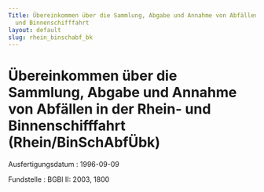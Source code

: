 ```yaml
---
Title: Übereinkommen über die Sammlung, Abgabe und Annahme von Abfällen in der Rhein-
  und Binnenschifffahrt
layout: default
slug: rhein_binschabf_bk
---
```


# Übereinkommen über die Sammlung, Abgabe und Annahme von Abfällen in der Rhein- und Binnenschifffahrt (Rhein/BinSchAbfÜbk)

Ausfertigungsdatum
:   1996-09-09

Fundstelle
:   BGBl II: 2003, 1800

